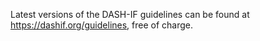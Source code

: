 
Latest versions of the DASH-IF guidelines can be found at https://dashif.org/guidelines, free of charge.

